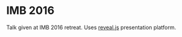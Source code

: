 # IMB 2016
Talk given at IMB 2016 retreat.
Uses [reveal.js](https://github.com/hakimel/reveal.js) presentation platform.
